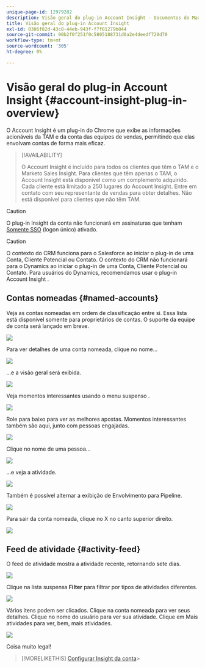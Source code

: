 ```yaml
---
unique-page-id: 12979282
description: Visão geral do plug-in Account Insight - Documentos do Marketo - Documentação do produto
title: Visão geral do plug-in Account Insight
exl-id: 0306f82d-43c8-44eb-943f-f7f01279b844
source-git-commit: 90b2f0f251f0c5805188731d0a2e4deedf720d70
workflow-type: tm+mt
source-wordcount: '305'
ht-degree: 0%

---
```


# Visão geral do plug-in Account Insight {#account-insight-plug-in-overview}

O Account Insight é um plug-in do Chrome que exibe as informações acionáveis da TAM e da conta das equipes de vendas, permitindo que elas envolvam contas de forma mais eficaz.

>[!AVAILABILITY]
>
>O Account Insight é incluído para todos os clientes que têm o TAM e o Marketo Sales Insight. Para clientes que têm apenas o TAM, o Account Insight está disponível como um complemento adquirido. Cada cliente está limitado a 250 lugares do Account Insight. Entre em contato com seu representante de vendas para obter detalhes. Não está disponível para clientes que não têm TAM.

>[!CAUTION]
>
>O plug-in Insight da conta não funcionará em assinaturas que tenham [Somente SSO](/help/marketo/product-docs/administration/additional-integrations/restrict-user-login-to-sso-only.md) (logon único) ativado.

>[!CAUTION]
>
>O contexto do CRM funciona para o Salesforce ao iniciar o plug-in de uma Conta, Cliente Potencial ou Contato. O contexto do CRM não funcionará para o Dynamics ao iniciar o plug-in de uma Conta, Cliente Potencial ou Contato. Para usuários do Dynamics, recomendamos usar o plug-in Account Insight .

## Contas nomeadas {#named-accounts}

Veja as contas nomeadas em ordem de classificação entre si. Essa lista está disponível somente para proprietários de contas. O suporte da equipe de conta será lançado em breve.

![](assets/na1.png)

Para ver detalhes de uma conta nomeada, clique no nome...

![](assets/na3.png)

...e a visão geral será exibida.

![](assets/na4.png)

Veja momentos interessantes usando o menu suspenso .

![](assets/na5.png)

Role para baixo para ver as melhores apostas. Momentos interessantes também são aqui, junto com pessoas engajadas.

![](assets/na6.png)

Clique no nome de uma pessoa...

![](assets/na7.png)

...e veja a atividade.

![](assets/na8.png)

Também é possível alternar a exibição de Envolvimento para Pipeline.

![](assets/na9.png)

Para sair da conta nomeada, clique no X no canto superior direito.

![](assets/na10.png)

## Feed de atividade {#activity-feed}

O feed de atividade mostra a atividade recente, retornando sete dias.

![](assets/af1.png)

Clique na lista suspensa **Filter** para filtrar por tipos de atividades diferentes.

![](assets/af2.png)

Vários itens podem ser clicados. Clique na conta nomeada para ver seus detalhes. Clique no nome do usuário para ver sua atividade. Clique em Mais atividades para ver, bem, mais atividades.

![](assets/af3.png)

Coisa muito legal!

>[!MORELIKETHIS]
[Configurar Insight da conta](/help/marketo/product-docs/target-account-management/setup-tam/set-up-account-insight.md)>
>
